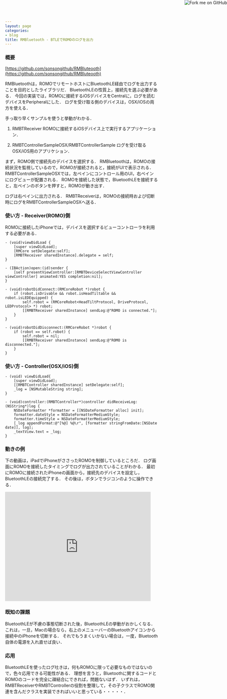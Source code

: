 ```yaml
---
layout: page
categories:
- blog
title: RMBluetooth - BTLEでROMOのログを出力
---
```


<a href="https://github.com/sonsongithub/RMBluteooth"><img style="position: absolute; top: 0; right: 0; border: 0;" src="https://camo.githubusercontent.com/365986a132ccd6a44c23a9169022c0b5c890c387/68747470733a2f2f73332e616d617a6f6e6177732e636f6d2f6769746875622f726962626f6e732f666f726b6d655f72696768745f7265645f6161303030302e706e67" alt="Fork me on GitHub" data-canonical-src="https://s3.amazonaws.com/github/ribbons/forkme_right_red_aa0000.png"></a>

### 概要

[https://github.com/sonsongithub/RMBluteooth](https://github.com/sonsongithub/RMBluteooth)

RMBluetoothは，ROMOでリモートホストにBluetoothLE経由でログを出力することを目的としたライブラリだ．
BluetoothLEの性質上，接続先を選ぶ必要がある．
今回の実装では，ROMOに接続するiOSデバイスをCentralに，ログを読むデバイスをPeripheralにした．
ログを受け取る側のデバイスは，OSX/iOSの両方を使える．

手っ取り早くサンプルを使うと挙動がわかる．

1. RMBTReceiver
  ROMOに接続するiOSデバイス上で実行するアプリケーション．
  
2. RMBTControllerSampleOSX/RMBTControllerSample
  ログを受け取るOSX/iOS用のアプリケション．

まず，ROMO側で接続先のデバイスを選択する．
RMBluetoothは，ROMOの接続状況を監視しているので，ROMOが接続されると，接続がUIで表示される．
RMBTControllerSampleOSXでは，左ペインにコントロール用のUI，右ペインにログビューが配置される．
ROMOを接続した状態で，BluetoothLEを接続すると，左ペインのボタンを押すと，ROMOが動き出す．

ログは右ペインに出力される．
RMBTReceiverは，ROMOの接続時および切断時にログをRMBTControllerSampleOSXへ送る．

### 使い方 - Receiver(ROMO)側

ROMOに接続したiPhoneでは，デバイスを選択するビューコントローラを利用する必要がある．

    - (void)viewDidLoad {
        [super viewDidLoad];
        [RMCore setDelegate:self];
        [RMBTReceiver sharedInstance].delegate = self;
    }

    - (IBAction)open:(id)sender {
        [self presentViewController:[RMBTDeviceSelectViewController viewController] animated:YES completion:nil];
    }

    - (void)robotDidConnect:(RMCoreRobot *)robot {
        if (robot.isDrivable && robot.isHeadTiltable && robot.isLEDEquipped) {
            self.robot = (RMCoreRobot<HeadTiltProtocol, DriveProtocol, LEDProtocol> *) robot;
            [[RMBTReceiver sharedInstance] sendLog:@"ROMO is connected."];
        }
    }

    - (void)robotDidDisconnect:(RMCoreRobot *)robot {
        if (robot == self.robot) {
            self.robot = nil;
            [[RMBTReceiver sharedInstance] sendLog:@"ROMO is disconnected."];
        }
    }

### 使い方 - Controller(OSX/iOS)側

    - (void) viewDidLoad{
        [super viewDidLoad];
        [[RMBTController sharedInstance] setDelegate:self];
        _log = [NSMutableString string];
    }

    - (void)controller:(RMBTController*)controller didReceiveLog:(NSString*)log {
        NSDateFormatter *formatter = [[NSDateFormatter alloc] init];
        formatter.dateStyle = NSDateFormatterMediumStyle;
        formatter.timeStyle = NSDateFormatterMediumStyle;
        [_log appendFormat:@"[%@] %@\r", [formatter stringFromDate:[NSDate date]], log];
        _textView.text = _log;
    }

### 動きの例

下の動画は，iPadでiPhoneがささったROMOを制御しているところだ．
ログ画面にROMOを接続したタイミングでログが出力されていることがわかる．
最初にROMOに接続されたiPhoneの画面から，接続先のデバイスを設定し，BluetoothLEの接続完了する．
その後は，ボタンでラジコンのように操作できる．

<iframe width="480" height="360" src="http://www.youtube.com/embed/Mp9KDvKB0Is" frameborder="0"></iframe>

### 既知の課題

BluetoothLEが不慮の事態切断された後，BluetoothLEの挙動がおかしくなる．
これは，一旦，Macの場合なら，右上のメニューバーのBluetoothアイコンから接続中のiPhoneを切断する．
それでもうまくいかない場合は，一度，Bluetooth自体の電源を入れ直せば良い．

### 応用

BluetoothLEを使ったログ吐きは，何もROMOに限って必要なものではないので，色々応用できる可能性がある．
理想を言うと，Bluetoothに関するコードとROMOのコードを完全に疎結合にできれば，問題ないはず．
いずれは，RMBTReceiverやRMBTControllerの役割を整理して，その子クラスでROMO関連を含んだクラスを実装できればいいと思っている・・・・・．